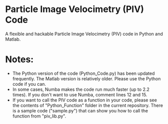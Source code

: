 # Particle Image Velocimetry (PIV) Code
A flexible and hackable Particle Image Velocimetry (PIV) code in Python and Matlab.


# Notes:
- The Python version of the code (Python_Code.py) has been updated frequently. The Matlab version is relatively older. Please use the Python code if you can.
- In some cases, Numba makes the code run much faster (up to 2.2 times). If you don't want to use Numba, comment lines 12 and 15.
- If you want to call the PIV code as a function in your code, please see the contents of "Python_Function" folder in the current repository. There is a sample code ("sample.py") that can show you how to call the function from "piv_lib.py".
